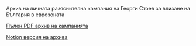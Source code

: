 Архив на личната разяснителна кампания на Георги Стоев за влизане на България в еврозоната

[Пълен PDF архив на кампанията](https://github.com/georgistoeff/eurozone-archive/blob/main/България%20в%20еврозоната.pdf)

[Notion версия на архива](https://imaginary-reptile-766.notion.site/1ff32d1bcfdb80bab825dbf1ca6d49fd)

